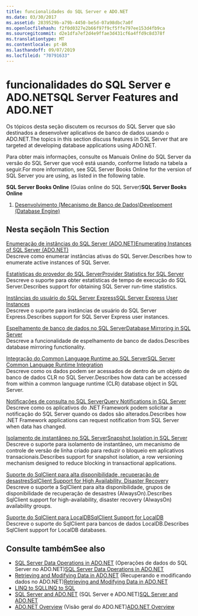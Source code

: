 ```yaml
---
title: funcionalidades do SQL Server e ADO.NET
ms.date: 03/30/2017
ms.assetid: 2839529b-a79b-4450-be5d-07a98dbc7a0f
ms.openlocfilehash: f2f0d0327e2b66f97f9cf5ffe797ee153d4fb9ca
ms.sourcegitcommit: d2e1dfa7ef2d4e9ffae3d431cf6a4ffd9c8d378f
ms.translationtype: MT
ms.contentlocale: pt-BR
ms.lasthandoff: 09/07/2019
ms.locfileid: "70791633"
---
```

# <a name="sql-server-features-and-adonet"></a><span data-ttu-id="d6694-102">funcionalidades do SQL Server e ADO.NET</span><span class="sxs-lookup"><span data-stu-id="d6694-102">SQL Server Features and ADO.NET</span></span>
<span data-ttu-id="d6694-103">Os tópicos desta seção discutem os recursos do SQL Server que são destinados a desenvolver aplicativos de banco de dados usando o ADO.NET.</span><span class="sxs-lookup"><span data-stu-id="d6694-103">The topics in this section discuss features in SQL Server that are targeted at developing database applications using ADO.NET.</span></span>  
  
 <span data-ttu-id="d6694-104">Para obter mais informações, consulte os Manuais Online do SQL Server da versão do SQL Server que você está usando, conforme listado na tabela a seguir.</span><span class="sxs-lookup"><span data-stu-id="d6694-104">For more information, see SQL Server Books Online for the version of SQL Server you are using, as listed in the following table.</span></span>  
  
 <span data-ttu-id="d6694-105">**SQL Server Books Online** (Guias online do SQL Server)</span><span class="sxs-lookup"><span data-stu-id="d6694-105">**SQL Server Books Online**</span></span>  
  
1. [<span data-ttu-id="d6694-106">Desenvolvimento (Mecanismo de Banco de Dados)</span><span class="sxs-lookup"><span data-stu-id="d6694-106">Development (Database Engine)</span></span>](https://go.microsoft.com/fwlink/?LinkId=115245)  
  
## <a name="in-this-section"></a><span data-ttu-id="d6694-107">Nesta seção</span><span class="sxs-lookup"><span data-stu-id="d6694-107">In This Section</span></span>  
 [<span data-ttu-id="d6694-108">Enumeração de instâncias do SQL Server (ADO.NET)</span><span class="sxs-lookup"><span data-stu-id="d6694-108">Enumerating Instances of SQL Server (ADO.NET)</span></span>](enumerating-instances-of-sql-server.md)  
 <span data-ttu-id="d6694-109">Descreve como enumerar instâncias ativas do SQL Server.</span><span class="sxs-lookup"><span data-stu-id="d6694-109">Describes how to enumerate active instances of SQL Server.</span></span>  
  
 [<span data-ttu-id="d6694-110">Estatísticas do provedor do SQL Server</span><span class="sxs-lookup"><span data-stu-id="d6694-110">Provider Statistics for SQL Server</span></span>](provider-statistics-for-sql-server.md)  
 <span data-ttu-id="d6694-111">Descreve o suporte para obter estatísticas de tempo de execução do SQL Server.</span><span class="sxs-lookup"><span data-stu-id="d6694-111">Describes support for obtaining SQL Server run-time statistics.</span></span>  
  
 [<span data-ttu-id="d6694-112">Instâncias do usuário do SQL Server Express</span><span class="sxs-lookup"><span data-stu-id="d6694-112">SQL Server Express User Instances</span></span>](sql-server-express-user-instances.md)  
 <span data-ttu-id="d6694-113">Descreve o suporte para instâncias de usuário do SQL Server Express.</span><span class="sxs-lookup"><span data-stu-id="d6694-113">Describes support for SQL Server Express user instances.</span></span>  
  
 [<span data-ttu-id="d6694-114">Espelhamento de banco de dados no SQL Server</span><span class="sxs-lookup"><span data-stu-id="d6694-114">Database Mirroring in SQL Server</span></span>](database-mirroring-in-sql-server.md)  
 <span data-ttu-id="d6694-115">Descreve a funcionalidade de espelhamento de banco de dados.</span><span class="sxs-lookup"><span data-stu-id="d6694-115">Describes database mirroring functionality.</span></span>  
  
 [<span data-ttu-id="d6694-116">Integração do Common Language Runtime ao SQL Server</span><span class="sxs-lookup"><span data-stu-id="d6694-116">SQL Server Common Language Runtime Integration</span></span>](sql-server-common-language-runtime-integration.md)  
 <span data-ttu-id="d6694-117">Descreve como os dados podem ser acessados de dentro de um objeto de banco de dados CLR no SQL Server.</span><span class="sxs-lookup"><span data-stu-id="d6694-117">Describes how data can be accessed from within a common language runtime (CLR) database object in SQL Server.</span></span>  
  
 [<span data-ttu-id="d6694-118">Notificações de consulta no SQL Server</span><span class="sxs-lookup"><span data-stu-id="d6694-118">Query Notifications in SQL Server</span></span>](query-notifications-in-sql-server.md)  
 <span data-ttu-id="d6694-119">Descreve como os aplicativos do .NET Framework podem solicitar a notificação do SQL Server quando os dados são alterados.</span><span class="sxs-lookup"><span data-stu-id="d6694-119">Describes how .NET Framework applications can request notification from SQL Server when data has changed.</span></span>  
  
 [<span data-ttu-id="d6694-120">Isolamento de instantâneo no SQL Server</span><span class="sxs-lookup"><span data-stu-id="d6694-120">Snapshot Isolation in SQL Server</span></span>](snapshot-isolation-in-sql-server.md)  
 <span data-ttu-id="d6694-121">Descreve o suporte para isolamento de instantâneo, um mecanismo de controle de versão de linha criado para reduzir o bloqueio em aplicativos transacionais.</span><span class="sxs-lookup"><span data-stu-id="d6694-121">Describes support for snapshot isolation, a row versioning mechanism designed to reduce blocking in transactional applications.</span></span>  
  
 [<span data-ttu-id="d6694-122">Suporte do SqlClient para alta disponibilidade, recuperação de desastres</span><span class="sxs-lookup"><span data-stu-id="d6694-122">SqlClient Support for High Availability, Disaster Recovery</span></span>](sqlclient-support-for-high-availability-disaster-recovery.md)  
 <span data-ttu-id="d6694-123">Descreve o suporte a SqlClient para alta disponibilidade, grupos de disponibilidade de recuperação de desastres (AlwaysOn).</span><span class="sxs-lookup"><span data-stu-id="d6694-123">Describes SqlClient support for high-availability, disaster recovery (AlwaysOn) availability groups.</span></span>  
  
 [<span data-ttu-id="d6694-124">Suporte do SqlClient para LocalDB</span><span class="sxs-lookup"><span data-stu-id="d6694-124">SqlClient Support for LocalDB</span></span>](sqlclient-support-for-localdb.md)  
 <span data-ttu-id="d6694-125">Descreve o suporte do SqlClient para bancos de dados LocalDB.</span><span class="sxs-lookup"><span data-stu-id="d6694-125">Describes SqlClient support for LocalDB databases.</span></span>  
  
## <a name="see-also"></a><span data-ttu-id="d6694-126">Consulte também</span><span class="sxs-lookup"><span data-stu-id="d6694-126">See also</span></span>

- <span data-ttu-id="d6694-127">[SQL Server Data Operations in ADO.NET](sql-server-data-operations.md) (Operações de dados do SQL Server no ADO.NET)</span><span class="sxs-lookup"><span data-stu-id="d6694-127">[SQL Server Data Operations in ADO.NET](sql-server-data-operations.md)</span></span>
- <span data-ttu-id="d6694-128">[Retrieving and Modifying Data in ADO.NET](../retrieving-and-modifying-data.md) (Recuperando e modificando dados no ADO.NET)</span><span class="sxs-lookup"><span data-stu-id="d6694-128">[Retrieving and Modifying Data in ADO.NET](../retrieving-and-modifying-data.md)</span></span>
- [<span data-ttu-id="d6694-129">LINQ to SQL</span><span class="sxs-lookup"><span data-stu-id="d6694-129">LINQ to SQL</span></span>](./linq/index.md)
- <span data-ttu-id="d6694-130">[SQL Server and ADO.NET](index.md) (SQL Server e ADO.NET)</span><span class="sxs-lookup"><span data-stu-id="d6694-130">[SQL Server and ADO.NET](index.md)</span></span>
- <span data-ttu-id="d6694-131">[ADO.NET Overview](../ado-net-overview.md) (Visão geral do ADO.NET)</span><span class="sxs-lookup"><span data-stu-id="d6694-131">[ADO.NET Overview](../ado-net-overview.md)</span></span>
